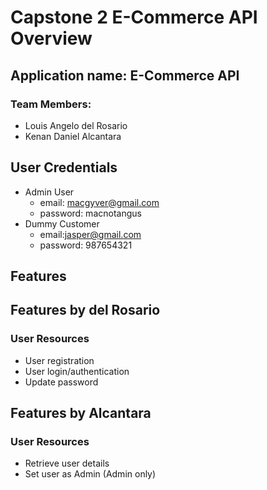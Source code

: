 # Capstone 2 E-Commerce API Overview

## Application name: E-Commerce API

### Team Members:
* Louis Angelo del Rosario
* Kenan Daniel Alcantara

## User Credentials
* Admin User
  * email: macgyver@gmail.com
  * password: macnotangus
* Dummy Customer
  * email:jasper@gmail.com
  * password: 987654321

## Features
## Features by del Rosario
### User Resources
* User registration
* User login/authentication
* Update password
## Features by Alcantara
### User Resources
* Retrieve user details
* Set user as Admin (Admin only)